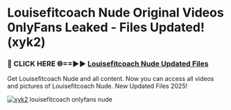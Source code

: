 # Louisefitcoach Nude Original Videos 0nlyFans Leaked - Files Updated! (xyk2)

<h3>🔴 CLICK HERE 🌐==►► <a href="https://tinyurl.com/yrmya6cz" rel="nofollow">Louisefitcoach Nude Updated Files</a></h3>

Get Louisefitcoach Nude and all content. Now you can access all videos and pictures of Louisefitcoach Nude. New Updated Files 2025!

[![xyk2](https://i.imgur.com/FMdXYCs.gif)](https://tinyurl.com/yrmya6cz)
louisefitcoach onlyfans nude
